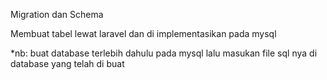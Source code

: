 Migration dan Schema

Membuat tabel lewat laravel dan di implementasikan pada mysql

*nb: buat database terlebih dahulu pada mysql lalu masukan file sql nya di database yang telah di buat
